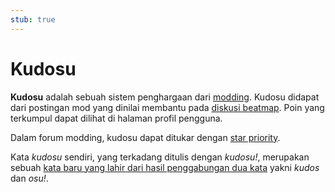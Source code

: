 ```yaml
---
stub: true
---
```


# Kudosu

**Kudosu** adalah sebuah sistem penghargaan dari [modding](/wiki/Modding). Kudosu didapat dari postingan mod yang dinilai membantu pada [diskusi beatmap](/wiki/Beatmap_Discussion). Poin yang terkumpul dapat dilihat di halaman profil pengguna.

Dalam forum modding, kudosu dapat ditukar dengan [star priority](/wiki/Glossary#star-priority).

Kata *kudosu* sendiri, yang terkadang ditulis dengan *kudosu!*, merupakan sebuah [kata baru yang lahir dari hasil penggabungan dua kata](https://id.wikipedia.org/wiki/Portmanteau) yakni *kudos* dan *osu!*.
